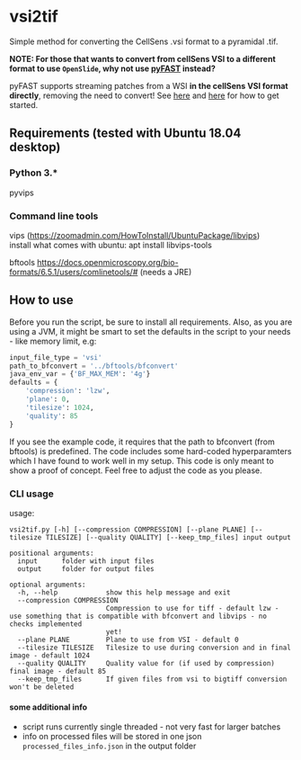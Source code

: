 # vsi2tif
Simple method for converting the CellSens .vsi format to a pyramidal .tif.

**NOTE: For those that wants to convert from cellSens VSI to a different format to use `OpenSlide`, why not use [pyFAST](https://github.com/smistad/FAST) instead?**

pyFAST supports streaming patches from a WSI **in the cellSens VSI format directly**, removing the need to convert! See [here](https://fast.eriksmistad.no/generate_tissue_patches_from_wsi_8py-example.html) and [here](https://fast.eriksmistad.no/python-examples.html) for how to get started.

## Requirements (tested with Ubuntu 18.04 desktop)
### Python 3.*

pyvips

### Command line tools
vips (https://zoomadmin.com/HowToInstall/UbuntuPackage/libvips)\
install what comes with ubuntu:
apt install libvips-tools

bftools
https://docs.openmicroscopy.org/bio-formats/6.5.1/users/comlinetools/# (needs a JRE)

## How to use
Before you run the script, be sure to install all requirements. Also, as you are using a JVM, it might be smart to set the defaults in the script to your needs - like memory limit, e.g:

```python
input_file_type = 'vsi'
path_to_bfconvert = '../bftools/bfconvert'
java_env_var = {'BF_MAX_MEM': '4g'}
defaults = {
    'compression': 'lzw',
    'plane': 0,
    'tilesize': 1024,
    'quality': 85
}
```

If you see the example code, it requires that the path to bfconvert (from bftools) is predefined. The code includes some hard-coded hyperparamters which I have found to work well in my setup. This code is only meant to show a proof of concept. Feel free to adjust the code as you please.

### CLI usage
usage:
```
vsi2tif.py [-h] [--compression COMPRESSION] [--plane PLANE] [--tilesize TILESIZE] [--quality QUALITY] [--keep_tmp_files] input output

positional arguments:
  input      folder with input files
  output     folder for output files

optional arguments:
  -h, --help            show this help message and exit
  --compression COMPRESSION
                        Compression to use for tiff - default lzw - use something that is compatible with bfconvert and libvips - no checks implemented
                        yet!
  --plane PLANE         Plane to use from VSI - default 0
  --tilesize TILESIZE   Tilesize to use during conversion and in final image - default 1024
  --quality QUALITY     Quality value for (if used by compression) final image - default 85
  --keep_tmp_files      If given files from vsi to bigtiff conversion won't be deleted
```

#### some additional info

* script runs currently single threaded - not very fast for larger batches
* info on processed files will be stored in one json `processed_files_info.json` in the output folder
